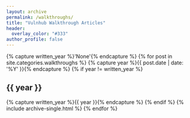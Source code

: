 ```yaml
---
layout: archive
permalink: /walkthroughs/
title: "Vulnhub Walkthrough Articles"
header:
  overlay_color: "#333"
author_profile: false
---
```


{% capture written_year %}'None'{% endcapture %}
{% for post in site.categories.walkthroughs %}
{% capture year %}{{ post.date | date: '%Y' }}{% endcapture %}
{% if year != written_year %}
<h2 id="{{ year | slugify }}" class="archive__subtitle">{{ year }}</h2>
{% capture written_year %}{{ year }}{% endcapture %}
{% endif %}
{% include archive-single.html %}
{% endfor %}
